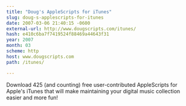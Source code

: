 ```yaml
---
title: "Doug's AppleScripts for iTunes"
slug: doug-s-applescripts-for-itunes
date: 2007-03-06 21:40:15 -0600
external-url: http://www.dougscripts.com/itunes/
hash: e410c6ba7f7419524f88469a44643f31
year: 2007
month: 03
scheme: http
host: www.dougscripts.com
path: /itunes/

---
```


Download 425 (and counting) free user-contributed AppleScripts for Apple's iTunes that will make maintaining your digital music collection easier and more fun!
